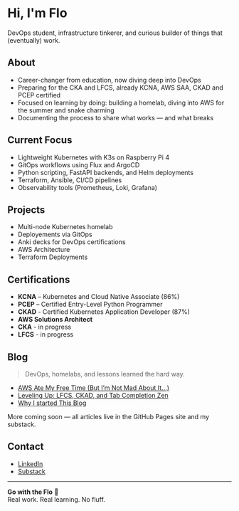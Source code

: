 # Hi, I'm Flo

DevOps student, infrastructure tinkerer, and curious builder of things that (eventually) work.

## About

- Career-changer from education, now diving deep into DevOps  
- Preparing for the CKA and LFCS, already KCNA, AWS SAA, CKAD and PCEP certified  
- Focused on learning by doing: building a homelab, diving into AWS for the summer and snake charming  
- Documenting the process to share what works — and what breaks  

## Current Focus

- Lightweight Kubernetes with K3s on Raspberry Pi 4  
- GitOps workflows using Flux and ArgoCD  
- Python scripting, FastAPI backends, and Helm deployments  
- Terraform, Ansible, CI/CD pipelines  
- Observability tools (Prometheus, Loki, Grafana)  

## Projects

- Multi-node Kubernetes homelab  
- Deployements via GitOps  
- Anki decks for DevOps certifications  
- AWS Architecture
- Terraform Deployments

## Certifications

- **KCNA** – Kubernetes and Cloud Native Associate (86%)  
- **PCEP** – Certified Entry-Level Python Programmer  
- **CKAD** - Certified Kubernetes Application Developer (87%)
- **AWS Solutions Architect** 
- **CKA** - in progress
- **LFCS** - in progress

## Blog

> DevOps, homelabs, and lessons learned the hard way.

- [AWS Ate My Free Time (But I’m Not Mad About It...)](https://substack.com/home/post/p-169387424)
- [Leveling Up: LFCS, CKAD, and Tab Completion Zen](https://substack.com/home/post/p-167101886)
- [Why I started This Blog](https://substack.com/home/post/p-166717295?source=queue)



More coming soon — all articles live in the GitHub Pages site and my substack.

## Contact

- [LinkedIn](https://linkedin.com/in/flochai)
- [Substack](https://substack.com/@flochai)

---

**Go with the Flo** 🚀  
Real work. Real learning. No fluff.
